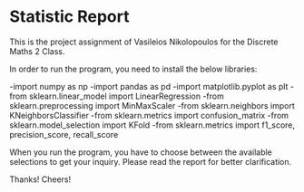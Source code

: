 # Statistic Report

This is the project assignment of Vasileios Nikolopoulos for the Discrete Maths 2 Class.

In order to run the program, you need to install the below libraries:

-import numpy as np
-import pandas as pd
-import matplotlib.pyplot as plt
-from sklearn.linear_model import LinearRegression
-from sklearn.preprocessing import MinMaxScaler
-from sklearn.neighbors import KNeighborsClassifier
-from sklearn.metrics import confusion_matrix
-from sklearn.model_selection import KFold
-from sklearn.metrics import f1_score, precision_score, recall_score

When you run the program, you have to choose between the available selections to get your inquiry. Please read the report for better clarification.

Thanks! Cheers! 